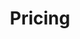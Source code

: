 ---
title: Pricing
description: "meta description"
draft: false
plans:
- title: UK CO2 Annual Neutrality
  subtitle: 2,088 seeds for a Greener Tomorrow
  price: 2088
  type: one-off payment
  recommended: true
  features:
    - Offsets over 10 tonnes of co2
    - Impact Tracking 
    - Certificate Issued
  button:
    label: Make an Impact!
    link: "https://buy.stripe.com/9AQ7vCenK2Bj6xW8wy"

- title: Monthly CO2 Neutrality Subscription
  subtitle: Grow 174 Trees Every Month
  price: 174
  type: month
  features:
    - Neutralises 866 kg of Co2
    - Automatic Planting
    - Easy Cancellation
  button:
    label: Go Green Monthly!
    link: "https://buy.stripe.com/cN2g281AYfo56xW6ov"

- title: UK CO2 Daily Neutrality Subscription
  subtitle: Plant 6 Trees
  price: 6
  type: daily
  features:
    - Plant 6 Trees
    - Quick and Easy Contribution
    - Small Steps, Significant Impact
  button:
    label: Plant Daily!
    link: "https://buy.stripe.com/fZeaHO2F28ZH1dCaEO"

# - title: Quick support to the Earth
#  subtitle: Plant 2 Trees
#  price: 2
#  type: one-off payment
#  features:
#    - Plant 2 Trees
#    - Swift Contribution
#    - Small Steps, Big Impact
#  button:
#    label: Support Today!
#    link: "https://buy.stripe.com/aEU7vC4Naa3L09ydQV"

call_to_action:
  title: Bespoke Carbon Footprint Solutions
  content: Evaluate your carbon footprint against your country’s average. If you’re below the average, you could save on offsetting costs! Fill in the contact form to start the process.
  image: '/images/cta.png'
  button:
    enable: true
    label: "Let’s Make an Impact Together!"
    link: "/contact"
    
---